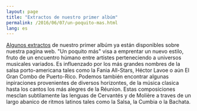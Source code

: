 ```yaml
---
layout: page
title: "Extractos de nuestro primer albúm"
permalink: /2016/06/07/un-poquito-mas.html
lang: es
---
```


[Algunos extractos](/un_poquito_mas.html) de nuestro primer albúm ya están
disponibles sobre nuestra pagina web.
"Un poquito más" visa a emprentar un nuevo
estilo, fruto de un encuentro húmano entre artistes perteneciendo a universos
musicales variados. Es influenzado por los más
grandes nombres de la salsa porto-americana tales como la Fania All-Stars,
Héctor Lavoe o aún El Gran Combo de Puerto-Rico.
Podemos también encontrar algunas inpiraciones provenientes de diversos
horizontes, de la música clasica hasta los cantos los más alegres de la
Réunion.
Estas composiciones mesclan subtilamente las lenguas de Cervantés y de Molière
a traves de un largo abanico de ritmos latinos tales como la Salsa, la Cumbia
o la Bachata.
